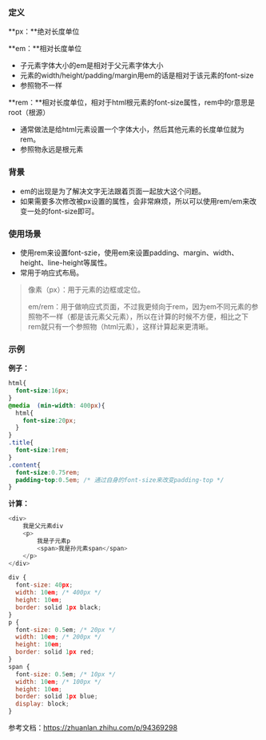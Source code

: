 ### 定义

**px：**绝对长度单位

**em：**相对长度单位

- 子元素字体大小的em是相对于父元素字体大小
- 元素的width/height/padding/margin用em的话是相对于该元素的font-size
- 参照物不一样

**rem：**相对长度单位，相对于html根元素的font-size属性，rem中的r意思是root（根源）

- 通常做法是给html元素设置一个字体大小，然后其他元素的长度单位就为rem。
- 参照物永远是根元素



### 背景

- em的出现是为了解决文字无法跟着页面一起放大这个问题。
- 如果需要多次修改被px设置的属性，会非常麻烦，所以可以使用rem/em来改变一处的font-size即可。



### **使用场景**

- 使用rem来设置font-szie，使用em来设置padding、margin、width、height、line-height等属性。
- 常用于响应式布局。

> 像素（px）：用于元素的边框或定位。
>
> em/rem：用于做响应式页面，不过我更倾向于rem，因为em不同元素的参照物不一样（都是该元素父元素），所以在计算的时候不方便，相比之下rem就只有一个参照物（html元素），这样计算起来更清晰。



### 示例

**例子：**

```css
html{
  font-size:16px;
}
@media  (min-width: 400px){
  html{
    font-size:20px;
  }
}
.title{
  font-size:1rem;
}
.content{
  font-size:0.75rem;
  padding-top:0.5em; /* 通过自身的font-size来改变padding-top */
}
```



**计算：**

```js
<div>
    我是父元素div
    <p>
        我是子元素p
        <span>我是孙元素span</span>
    </p>
</div>

div {
  font-size: 40px;
  width: 10em; /* 400px */
  height: 10em;
  border: solid 1px black;
}
p {
  font-size: 0.5em; /* 20px */ 
  width: 10em; /* 200px */
  height: 10em;
  border: solid 1px red;
}
span {
  font-size: 0.5em; /* 10px */ 
  width: 10em; /* 100px */ 
  height: 10em;
  border: solid 1px blue;
  display: block;
}
```



参考文档：https://zhuanlan.zhihu.com/p/94369298
